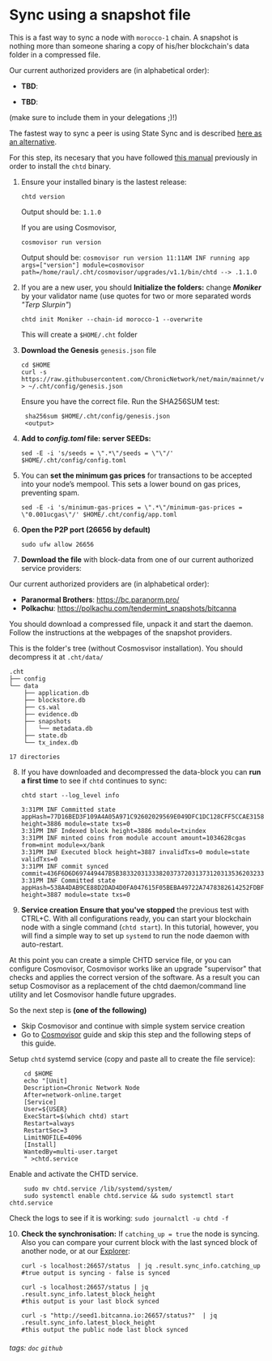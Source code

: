 # Sync using a snapshot file
This is a fast way to sync a node with `morocco-1` chain.
A snapshot is nothing more than someone sharing a copy of his/her blockchain's data folder in a compressed file.

Our current authorized providers are (in alphabetical order): 

* **TBD**:

* **TBD**:


(make sure to include them in your delegations ;)!)

The fastest way to sync a peer is using State Sync and is described [here as an alternative]().


For this step, its necesary that you have followed [this manual]() previously in order to install the `chtd` binary.

1. Ensure your installed binary is the lastest release:
    ```
    chtd version
    ```
    Output should be: `1.1.0`

    If you are using Cosmovisor, 
     ```
    cosmovisor run version
    ```
    Output should be: 
        ```
        cosmovisor run version
        11:11AM INF running app args=["version"] module=cosmovisor path=/home/raul/.cht/cosmovisor/upgrades/v1.1/bin/chtd
        --> .1.1.0
        ```
2. If you are a new user, you should  **Initialize the folders:** change **_Moniker_** by your validator name (use quotes for two or more separated words *"Terp Slurpin"*)
    ```
    chtd init Moniker --chain-id morocco-1 --overwrite
    ```
    This will create a `$HOME/.cht` folder
3. **Download the Genesis** `genesis.json` file
    ```
    cd $HOME
    curl -s https://raw.githubusercontent.com/ChronicNetwork/net/main/mainnet/v1.1/genesis.json > ~/.cht/config/genesis.json
    ```
   Ensure you have the correct file. Run the SHA256SUM test:
    ```
     sha256sum $HOME/.cht/config/genesis.json
     <output> 
    ```
4. **Add to _config.toml_ file: server SEEDs:**

    ```
    sed -E -i 's/seeds = \".*\"/seeds = \"\"/' $HOME/.cht/config/config.toml
    ```
5. You can **set the minimum gas prices** for transactions to be accepted into your node’s mempool. This sets a lower bound on gas prices, preventing spam.
    ``` 
    sed -E -i 's/minimum-gas-prices = \".*\"/minimum-gas-prices = \"0.001ucgas\"/' $HOME/.cht/config/app.toml
    ```

6. **Open the P2P port (26656 by default)**
    ```
    sudo ufw allow 26656
    ```
7. **Download the file** with block-data from one of our current authorized service providers:

Our current authorized providers are (in alphabetical order): 

* **Paranormal Brothers**:
https://bc.paranorm.pro/
* **Polkachu**:
https://polkachu.com/tendermint_snapshots/bitcanna


You should download a compressed file, unpack it and start the daemon.
Follow the instructions at the webpages of the snapshot providers.

This is the folder's tree (without Cosmosvisor installation). You should decompress it at `.cht/data/` 
```
.cht
├── config
└── data
    ├── application.db
    ├── blockstore.db
    ├── cs.wal
    ├── evidence.db
    ├── snapshots
    │   └── metadata.db
    ├── state.db
    └── tx_index.db

17 directories
```


8. If you have downloaded and decompressed the data-block you can **run a first time** to see if `chtd` continues to sync:

    `chtd start --log_level info`
    ```
    3:31PM INF Committed state appHash=77D16BED3F109A4A05A971C92602029569E049DFC1DC128CFF5CCAE3158F4B1B height=3886 module=state txs=0
    3:31PM INF Indexed block height=3886 module=txindex
    3:31PM INF minted coins from module account amount=1034628cgas from=mint module=x/bank
    3:31PM INF Executed block height=3887 invalidTxs=0 module=state validTxs=0
    3:31PM INF commit synced commit=436F6D6D697449447B5B38332031333820373720313731203135362032333220313431203435203137332037372031352031363020373120393720393520352031393020313836203733203131342034322031313620313230203536203338203230203337203437203231392032353220343920385D3A4632467D
    3:31PM INF Committed state appHash=538A4DAB9CE88D2DAD4D0FA047615F05BEBA49722A7478382614252FDBFC3108 height=3887 module=state txs=0
    ```

9. **Service creation**
**Ensure that you've stopped** the previous test with CTRL+C.
With all configurations ready, you can start your blockchain node with a single command (`chtd start`). In this tutorial, however, you will find a simple way to set up `systemd` to run the node daemon with auto-restart.

At this point you can create a simple CHTD service file, or you can configure Cosmovisor, Cosmovisor works like an upgrade "supervisor" that checks and applies the correct version of the software. As a result you can setup Cosmovisor as a replacement of the chtd daemon/command line utility and let Cosmovisor handle future upgrades.

So the next step is **(one of the following)**
* Skip Cosmovisor and continue with simple system service creation
* Go to [Cosmovisor](https://github.com/BitCannaGlobal/bcna/blob/main/1.2.setup-cosmovisor.md) guide and skip this step and the following steps of this guide.


Setup `chtd` systemd service (copy and paste all to create the file service):
```
    cd $HOME
    echo "[Unit]
    Description=Chronic Network Node
    After=network-online.target
    [Service]
    User=${USER}
    ExecStart=$(which chtd) start
    Restart=always
    RestartSec=3
    LimitNOFILE=4096
    [Install]
    WantedBy=multi-user.target
    " >chtd.service
```
    
Enable and activate the CHTD service.

```
    sudo mv chtd.service /lib/systemd/system/
    sudo systemctl enable chtd.service && sudo systemctl start chtd.service
```
Check the logs to see if it is working:
    ```
    sudo journalctl -u chtd -f
    ``` 
    
10. **Check the synchronisation:** If `catching_up = true` the node is syncing. Also you can compare your current block with the last synced block of another node, or at our [Explorer](https://explorer.bitcanna.io):
    ```
    curl -s localhost:26657/status  | jq .result.sync_info.catching_up
    #true output is syncing - false is synced

    curl -s localhost:26657/status | jq .result.sync_info.latest_block_height
    #this output is your last block synced

    curl -s "http://seed1.bitcanna.io:26657/status?"  | jq .result.sync_info.latest_block_height
    #this output the public node last block synced
    ```


###### tags: `doc` `github`